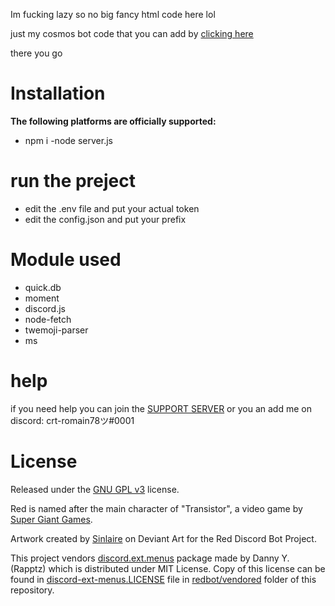 Im fucking lazy so no big fancy html code here lol

just my cosmos bot code that you can add by [clicking here](https://discord.com/api/oauth2/authorize?client_id=825863213497319465&redirect_uri=https%3A%2F%2Fdsc.gg%2Fcrtbot%2F&response_type=code&scope=identify)

there you go 

# Installation

**The following platforms are officially supported:** 

- npm i
-node server.js

# run the preject
- edit the .env file and put your actual token
- edit the config.json and put your prefix

# Module used
- quick.db
- moment
- discord.js
- node-fetch
- twemoji-parser
- ms
# help


if you need help you can join the [SUPPORT SERVER](https://discord.com/api/oauth2/authorize?client_id=825863213497319465&redirect_uri=https%3A%2F%2Fdsc.gg%2Fcrt%2F&response_type=code&scope=identify) or you an add me on discord: crt-romain78ツ#0001


# License

Released under the [GNU GPL v3](https://www.gnu.org/licenses/gpl-3.0.en.html) license.

Red is named after the main character of "Transistor", a video game by
[Super Giant Games](https://www.supergiantgames.com/games/transistor/).

Artwork created by [Sinlaire](https://sinlaire.deviantart.com/) on Deviant Art for the Red Discord
Bot Project.

This project vendors [discord.ext.menus](https://github.com/Rapptz/discord-ext-menus) package made by Danny Y. (Rapptz) which is distributed under MIT License.
Copy of this license can be found in [discord-ext-menus.LICENSE](redbot/vendored/discord-ext-menus.LICENSE) file in [redbot/vendored](redbot/vendored) folder of this repository.

